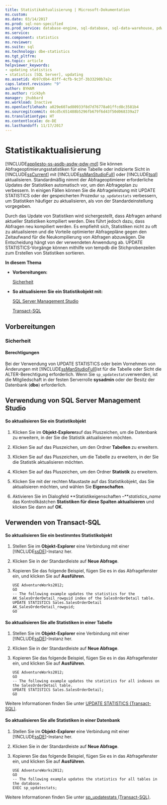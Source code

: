 ```yaml
---
title: Statistikaktualisierung | Microsoft-Dokumentation
ms.custom: 
ms.date: 03/14/2017
ms.prod: sql-non-specified
ms.prod_service: database-engine, sql-database, sql-data-warehouse, pdw
ms.service: 
ms.component: statistics
ms.reviewer: 
ms.suite: sql
ms.technology: dbe-statistics
ms.tgt_pltfrm: 
ms.topic: article
helpviewer_keywords:
- updating statistics
- statistics [SQL Server], updating
ms.assetid: 4b97c0b4-03ff-4cfb-9c3f-3b33290b7a2c
caps.latest.revision: "9"
author: BYHAM
ms.author: rickbyh
manager: jhubbard
ms.workload: Inactive
ms.openlocfilehash: a029e607ad80933f8d7d76778a01ffcd8c3581b4
ms.sourcegitcommit: 44cd5c651488b5296fb679f6d43f50d068339a27
ms.translationtype: HT
ms.contentlocale: de-DE
ms.lasthandoff: 11/17/2017
---
```

# <a name="update-statistics"></a>Statistikaktualisierung
[!INCLUDE[appliesto-ss-asdb-asdw-pdw-md](../../includes/appliesto-ss-asdb-asdw-pdw-md.md)] Sie können Abfrageoptimierungsstatistiken für eine Tabelle oder indizierte Sicht in [!INCLUDE[ssCurrent](../../includes/sscurrent-md.md)] mit [!INCLUDE[ssManStudioFull](../../includes/ssmanstudiofull-md.md)] oder [!INCLUDE[tsql](../../includes/tsql-md.md)] aktualisieren. Standardmäßig nimmt der Abfrageoptimierer erforderliche Updates der Statistiken automatisch vor, um den Abfrageplan zu verbessern. In einigen Fällen können Sie die Abfrageleistung mit UPDATE STATISTICS oder der gespeicherten Prozedur `sp_updatestats` verbessern, um Statistiken häufiger zu aktualisieren, als von der Standardeinstellung vorgegeben.  
  
 Durch das Update von Statistiken wird sichergestellt, dass Abfragen anhand aktueller Statistiken kompiliert werden. Dies führt jedoch dazu, dass Abfragen neu kompiliert werden. Es empfiehlt sich, Statistiken nicht zu oft zu aktualisieren und die Vorteile optimierter Abfragepläne gegen den Zeitaufwand für die Neukompilierung von Abfragen abzuwägen. Die Entscheidung hängt von der verwendeten Anwendung ab. UPDATE STATISTICS-Vorgänge können mithilfe von tempdb die Stichprobenzeilen zum Erstellen von Statistiken sortieren.  
  
 **In diesem Thema**  
  
-   **Vorbereitungen:**  
  
     [Sicherheit](#Security)  
  
-   **So aktualisieren Sie ein Statistikobjekt mit:**  
  
     [SQL Server Management Studio](#SSMSProcedure)  
  
     [Transact-SQL](#TsqlProcedure)  
  
##  <a name="BeforeYouBegin"></a> Vorbereitungen  
  
###  <a name="Security"></a> Sicherheit  
  
####  <a name="Permissions"></a> Berechtigungen  
 Bei der Verwendung von UPDATE STATISTICS oder beim Vornehmen von Änderungen mit [!INCLUDE[ssManStudioFull](../../includes/ssmanstudiofull-md.md)]ist für die Tabelle oder Sicht die ALTER-Berechtigung erforderlich. Wenn Sie `sp_updatestats`verwenden, ist die Mitgliedschaft in der festen Serverrolle **sysadmin** oder der Besitz der Datenbank (**dbo**) erforderlich.  
  
##  <a name="SSMSProcedure"></a> Verwendung von SQL Server Management Studio  
  
#### <a name="to-update-a-statistics-object"></a>So aktualisieren Sie ein Statistikobjekt  
  
1.  Klicken Sie im **Objekt-Explorer**auf das Pluszeichen, um die Datenbank zu erweitern, in der Sie die Statistik aktualisieren möchten.  
  
2.  Klicken Sie auf das Pluszeichen, um den Ordner **Tabellen** zu erweitern.  
  
3.  Klicken Sie auf das Pluszeichen, um die Tabelle zu erweitern, in der Sie die Statistik aktualisieren möchten.  
  
4.  Klicken Sie auf das Pluszeichen, um den Ordner **Statistik** zu erweitern.  
  
5.  Klicken Sie mit der rechten Maustaste auf das Statistikobjekt, das Sie aktualisieren möchten, und wählen Sie **Eigenschaften**.  
  
6.  Aktivieren Sie im Dialogfeld **Statistikeigenschaften –***statistics_name* das Kontrollkästchen **Statistiken für diese Spalten aktualisieren** und klicken Sie dann auf **OK**.  
  
##  <a name="TsqlProcedure"></a> Verwenden von Transact-SQL  
  
#### <a name="to-update-a-specific-statistics-object"></a>So aktualisieren Sie ein bestimmtes Statistikobjekt  
  
1.  Stellen Sie im **Objekt-Explorer** eine Verbindung mit einer [!INCLUDE[ssDE](../../includes/ssde-md.md)]-Instanz her.  
  
2.  Klicken Sie in der Standardleiste auf **Neue Abfrage**.  
  
3.  Kopieren Sie das folgende Beispiel, fügen Sie es in das Abfragefenster ein, und klicken Sie auf **Ausführen**.  
  
    ```  
    USE AdventureWorks2012;  
    GO  
    -- The following example updates the statistics for the AK_SalesOrderDetail_rowguid index of the SalesOrderDetail table.   
    UPDATE STATISTICS Sales.SalesOrderDetail AK_SalesOrderDetail_rowguid;   
    GO  
    ```  
  
#### <a name="to-update-all-statistics-in-a-table"></a>So aktualisieren Sie alle Statistiken in einer Tabelle  
  
1.  Stellen Sie im **Objekt-Explorer** eine Verbindung mit einer [!INCLUDE[ssDE](../../includes/ssde-md.md)]-Instanz her.  
  
2.  Klicken Sie in der Standardleiste auf **Neue Abfrage**.  
  
3.  Kopieren Sie das folgende Beispiel, fügen Sie es in das Abfragefenster ein, und klicken Sie auf **Ausführen**.  
  
    ```  
    USE AdventureWorks2012;   
    GO  
    -- The following example updates the statistics for all indexes on the SalesOrderDetail table.   
    UPDATE STATISTICS Sales.SalesOrderDetail;   
    GO  
    ```  
  
 Weitere Informationen finden Sie unter [UPDATE STATISTICS &#40;Transact-SQL&#41;](../../t-sql/statements/update-statistics-transact-sql.md).  
  
#### <a name="to-update-all-statistics-in-a-database"></a>So aktualisieren Sie alle Statistiken in einer Datenbank  
  
1.  Stellen Sie im **Objekt-Explorer** eine Verbindung mit einer [!INCLUDE[ssDE](../../includes/ssde-md.md)]-Instanz her.  
  
2.  Klicken Sie in der Standardleiste auf **Neue Abfrage**.  
  
3.  Kopieren Sie das folgende Beispiel, fügen Sie es in das Abfragefenster ein, und klicken Sie auf **Ausführen**.  
  
    ```  
    USE AdventureWorks2012;   
    GO  
    -- The following example updates the statistics for all tables in the database.   
    EXEC sp_updatestats;  
    ```  
  
 Weitere Informationen finden Sie unter [sp_updatestats &#40;Transact-SQL&#41;](../../relational-databases/system-stored-procedures/sp-updatestats-transact-sql.md).  
  
  
